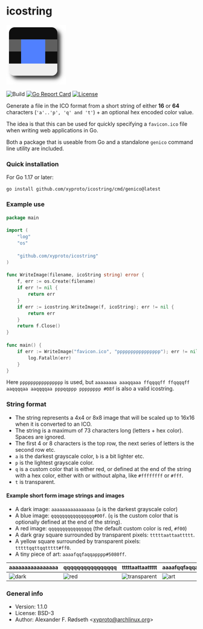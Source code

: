 # icostring

![logo](img/icostring.png)

![Build](https://github.com/xyproto/icostring/workflows/Build/badge.svg) [![Go Report Card](https://goreportcard.com/badge/github.com/xyproto/icostring)](https://goreportcard.com/report/github.com/xyproto/icostring) [![License](https://img.shields.io/badge/license-BSD-green.svg?style=flat)](https://raw.githubusercontent.com/xyproto/icostring/main/LICENSE)

Generate a file in the ICO format from a short string of either **16** or **64** characters (`'a'..'p', 'q' and 't'`) + an optional hex encoded color value.

The idea is that this can be used for quickly specifying a `favicon.ico` file when writing web applications in Go.

Both a package that is useable from Go and a standalone `genico` command line utility are included.

### Quick installation

For Go 1.17 or later:

    go install github.com/xyproto/icostring/cmd/genico@latest

### Example use

```go
package main

import (
    "log"
    "os"

    "github.com/xyproto/icostring"
)

func WriteImage(filename, icoString string) error {
    f, err := os.Create(filename)
    if err != nil {
        return err
    }
    if err := icostring.WriteImage(f, icoString); err != nil {
        return err
    }
    return f.Close()
}

func main() {
    if err := WriteImage("favicon.ico", "pppppppppppppppp"); err != nil {
        log.Fatalln(err)
    }
}
```

Here `pppppppppppppppp` is used, but `aaaaaaaa aaaqqaaa ffqqqqff ffqqqqff aaqqqqaa aaqqqqaa pppqqppp pppppppp #08f` is also a valid icostring.

### String format

* The string represents a 4x4 or 8x8 image that will be scaled up to 16x16 when it is converted to an ICO.
* The string is a maximum of 73 characters long (letters + hex color). Spaces are ignored.
* The first 4 or 8 characters is the top row, the next series of letters is the second row etc.
* `a` is the darkest grayscale color, `b` is a bit lighter etc.
* `p` is the lightest grayscale color.
* `q` is a custom color that is either red, or defined at the end of the string with a hex color, either with or without alpha, like `#ffffffff` or `#fff`.
* `t` is transparent.

#### Example short form image strings and images

* A dark image: `aaaaaaaaaaaaaaaa` (`a` is the darkest grayscale color)
* A blue image: `qqqqqqqqqqqqqqqq#00f`. (`q` is the custom color that is optionally defined at the end of the string).
* A red image: `qqqqqqqqqqqqqqqq` (the default custom color is red, `#f00`)
* A dark gray square surrounded by transparent pixels: `tttttaattaattttt`.
* A yellow square surrounded by transparent pixels: `tttttqqttqqttttt#ff0`.
* A tiny piece of art: `aaaafqqfaqqapppp#5080ff`.

| aaaaaaaaaaaaaaaa                  | qqqqqqqqqqqqqqqq                  | tttttaattaattttt                             | aaaafqqfaqqapppp#5080ff                     |
| --------------------------------- | --------------------------------- | -------------------------------------------- | ------------------------------------------- |
| ![dark](img/aaaaaaaaaaaaaaaa.ico) | ![red](img/qqqqqqqqqqqqqqqq.ico)  | ![transparent](img/tttttaattaattttt.ico)     | ![art](img/aaaafqqfaqqapppp.ico)            |

### General info

* Version: 1.1.0
* License: BSD-3
* Author: Alexander F. Rødseth &lt;xyproto@archlinux.org&gt;

